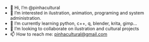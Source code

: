 - 👋 Hi, I’m @pinhacultural
- 👀 I’m interested in ilustration, animation, programing and system administration.
- 🌱 I’m currently learning python, c++, q, blender, krita, gimp...
- 💞️ I’m looking to collaborate on ilustration and cultural projects
- 📫 How to reach me: pinhacultural@gmail.com

<!---
pinhacultural/pinhacultural is a ✨ special ✨ repository because its `README.md` (this file) appears on your GitHub profile.
You can click the Preview link to take a look at your changes.
--->

